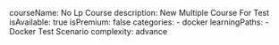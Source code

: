 courseName: No Lp Course
description: New Multiple Course For Test
isAvailable: true
isPremium: false
categories: 
    - docker
learningPaths: 
    - Docker Test Scenario
complexity: advance

